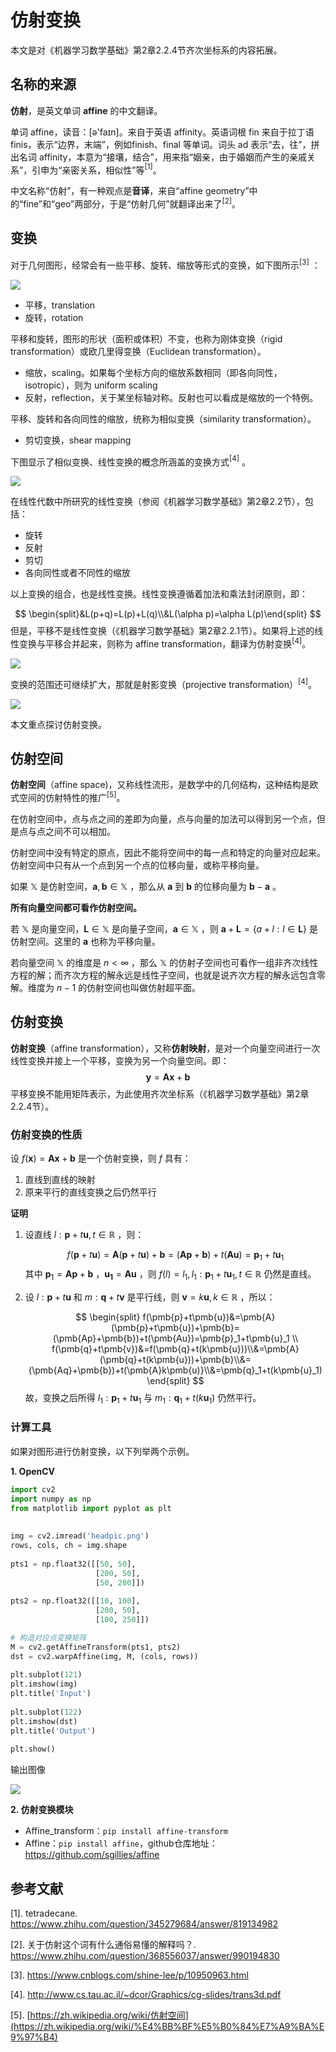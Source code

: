 # 仿射变换

本文是对《机器学习数学基础》第2章2.2.4节齐次坐标系的内容拓展。

## 名称的来源

**仿射**，是英文单词 **affine** 的中文翻译。

单词 affine，读音：[ə'faɪn]。来自于英语 affinity。英语词根 fin 来自于拉丁语 finis，表示“边界，末端”，例如finish、final 等单词。词头 ad 表示“去，往”，拼出名词 affinity，本意为“接壤，结合”，用来指“姻亲，由于婚姻而产生的亲戚关系”，引申为“亲密关系，相似性”等$^{[1]}$。

中文名称“仿射”，有一种观点是**音译**，来自“affine geometry”中的“fine”和“geo”两部分，于是“仿射几何”就翻译出来了$^{[2]}$。

## 变换

对于几何图形，经常会有一些平移、旋转、缩放等形式的变换，如下图所示$^{[3]}$ ：

![](../images/images/2021-3-4/1614835592826-tran.png)

- 平移，translation
- 旋转，rotation

平移和旋转，图形的形状（面积或体积）不变，也称为刚体变换（rigid transformation）或欧几里得变换（Euclidean transformation）。

- 缩放，scaling。如果每个坐标方向的缩放系数相同（即各向同性，isotropic），则为 uniform scaling
- 反射，reflection，关于某坐标轴对称。反射也可以看成是缩放的一个特例。

平移、旋转和各向同性的缩放，统称为相似变换（similarity transformation）。

- 剪切变换，shear mapping

下图显示了相似变换、线性变换的概念所涵盖的变换方式$^{[4]}$ 。

![](../images/images/2021-3-4/1614836778796-tran02.png)

在线性代数中所研究的线性变换（参阅《机器学习数学基础》第2章2.2节），包括：

- 旋转
- 反射
- 剪切
- 各向同性或者不同性的缩放

以上变换的组合，也是线性变换。线性变换遵循着加法和乘法封闭原则，即：

$$
\begin{split}&L(p+q)=L(p)+L(q)\\&L(\alpha p)=\alpha L(p)\end{split}
$$
但是，平移不是线性变换（《机器学习数学基础》第2章2.2.1节）。如果将上述的线性变换与平移合并起来，则称为 affine transformation，翻译为仿射变换$^{[4]}$。

![](../images/images/2021-3-4/1614838163532-tran03.png)

变换的范围还可继续扩大，那就是射影变换（projective transformation）$^{[4]}$。

![](../images/images/2021-3-4/1614838512984-tran04.png)

本文重点探讨仿射变换。

## 仿射空间

**仿射空间**（affine space)，又称线性流形，是数学中的几何结构，这种结构是欧式空间的仿射特性的推广$^{[5]}$。

在仿射空间中，点与点之间的差即为向量，点与向量的加法可以得到另一个点，但是点与点之间不可以相加。

仿射空间中没有特定的原点，因此不能将空间中的每一点和特定的向量对应起来。仿射空间中只有从一个点到另一个点的位移向量，或称平移向量。

如果 $\mathbb X$ 是仿射空间，$\pmb{a},\pmb{b}\in\mathbb{X}$ ，那么从 $\pmb{a}$ 到 $\pmb{b}$ 的位移向量为 $\pmb{b} − \pmb{a}$ 。

**所有向量空间都可看作仿射空间。**

若 $\mathbb{X}$ 是向量空间，$\pmb{L}\in\mathbb{X}$ 是向量子空间，$\pmb{a}\in\mathbb{X}$ ，则 $\pmb{a}+\pmb{L}=\{a+l:l\in\pmb{L}\}$ 是仿射空间。这里的 $\pmb{a}$ 也称为平移向量。

若向量空间 $\mathbb{X}$ 的维度是 $n\lt\infty$ ，那么 $\mathbb{X}$ 的仿射子空间也可看作一组非齐次线性方程的解；而齐次方程的解永远是线性子空间，也就是说齐次方程的解永远包含零解。维度为 $n − 1$ 的仿射空间也叫做仿射超平面。 

## 仿射变换

**仿射变换**（affine transformation），又称**仿射映射**，是对一个向量空间进行一次线性变换并接上一个平移，变换为另一个向量空间。即：
$$
\pmb{y}=\pmb{Ax}+\pmb{b}
$$
平移变换不能用矩阵表示，为此使用齐次坐标系（《机器学习数学基础》第2章2.2.4节）。

### 仿射变换的性质

设 $f(\pmb{x})=\pmb{Ax}+\pmb{b}$ 是一个仿射变换，则 $f$ 具有：

1. 直线到直线的映射
2. 原来平行的直线变换之后仍然平行

**证明**

1. 设直线 $l:\pmb{p}+t\pmb{u},t\in\mathbb{R}$ ，则：

   $$
   f(\pmb{p}+t\pmb{u})=\pmb{A}(\pmb{p}+t\pmb{u})+\pmb{b}=(\pmb{Ap}+\pmb{b})+t(\pmb{Au})=\pmb{p}_1+t\pmb{u}_1
   $$
   其中 $\pmb{p}_1=\pmb{Ap}+\pmb{b}$ ，$\pmb{u_1}=\pmb{Au}$ ，则 $f(l)=l_1, l_1:\pmb{p}_1+t\pmb{u}_1,t\in\mathbb{R}$ 仍然是直线。

2. 设 $l:\pmb{p}+t\pmb{u}$ 和 $m:\pmb{q}+t\pmb{v}$ 是平行线，则 $\pmb{v}=k\pmb{u},k\in\mathbb{R}$ ，所以：

   $$
   \begin{split}
   f(\pmb{p}+t\pmb{u})&=\pmb{A}(\pmb{p}+t\pmb{u})+\pmb{b}=(\pmb{Ap}+\pmb{b})+t(\pmb{Au})=\pmb{p}_1+t\pmb{u}_1
   \\
   f(\pmb{q}+t\pmb{v})&=f(\pmb{q}+t(k\pmb{u}))\\&=\pmb{A}(\pmb{q}+t(k\pmb{u}))+\pmb{b}\\&=(\pmb{Aq}+\pmb{b})+t(\pmb{A}k\pmb{u)}\\&=\pmb{q}_1+t(k\pmb{u}_1)
   \end{split}
   $$
   故，变换之后所得 $l_1:\pmb{p}_1+t\pmb{u}_1$ 与 $m_1:\pmb{q}_1+t(k\pmb{u}_1)$ 仍然平行。

### 计算工具

如果对图形进行仿射变换，以下列举两个示例。

**1. OpenCV**

```python
import cv2 
import numpy as np 
from matplotlib import pyplot as plt 
  
  
img = cv2.imread('headpic.png') 
rows, cols, ch = img.shape 
  
pts1 = np.float32([[50, 50], 
                   [200, 50],  
                   [50, 200]]) 
  
pts2 = np.float32([[10, 100], 
                   [200, 50],  
                   [100, 250]]) 

# 构造对应点变换矩阵
M = cv2.getAffineTransform(pts1, pts2) 
dst = cv2.warpAffine(img, M, (cols, rows)) 
  
plt.subplot(121) 
plt.imshow(img) 
plt.title('Input') 
  
plt.subplot(122) 
plt.imshow(dst) 
plt.title('Output') 
  
plt.show() 
```

输出图像

![](../images/images/2021-3-4/1614845245400-tran05.png)

**2. 仿射变换模块**

- Affine_transform：`pip install affine-transform`
- Affine：`pip install affine`，github仓库地址：https://github.com/sgillies/affine



## 参考文献

[1]. tetradecane. https://www.zhihu.com/question/345279684/answer/819134982

[2]. 关于仿射这个词有什么通俗易懂的解释吗？. https://www.zhihu.com/question/368556037/answer/990194830

[3]. https://www.cnblogs.com/shine-lee/p/10950963.html

[4]. http://www.cs.tau.ac.il/~dcor/Graphics/cg-slides/trans3d.pdf

[5]. [https://zh.wikipedia.org/wiki/仿射空间](https://zh.wikipedia.org/wiki/%E4%BB%BF%E5%B0%84%E7%A9%BA%E9%97%B4)


